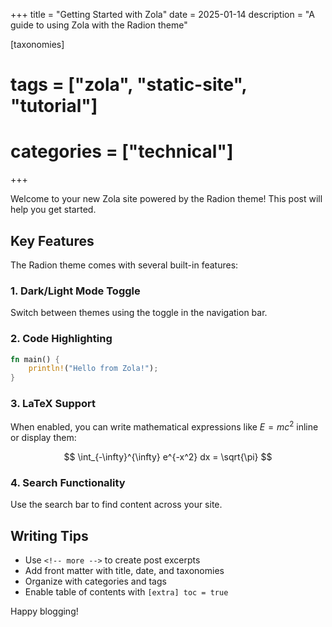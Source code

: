 +++
title = "Getting Started with Zola"
date = 2025-01-14
description = "A guide to using Zola with the Radion theme"

[taxonomies]
# tags = ["zola", "static-site", "tutorial"]
# categories = ["technical"]
+++

Welcome to your new Zola site powered by the Radion theme! This post will help you get started.

<!-- more -->

## Key Features

The Radion theme comes with several built-in features:

### 1. Dark/Light Mode Toggle

Switch between themes using the toggle in the navigation bar.

### 2. Code Highlighting

```rust
fn main() {
    println!("Hello from Zola!");
}
```

### 3. LaTeX Support

When enabled, you can write mathematical expressions like $E = mc^2$ inline or display them:

$$
\int_{-\infty}^{\infty} e^{-x^2} dx = \sqrt{\pi}
$$

### 4. Search Functionality

Use the search bar to find content across your site.

## Writing Tips

- Use `<!-- more -->` to create post excerpts
- Add front matter with title, date, and taxonomies
- Organize with categories and tags
- Enable table of contents with `[extra] toc = true`

Happy blogging!
